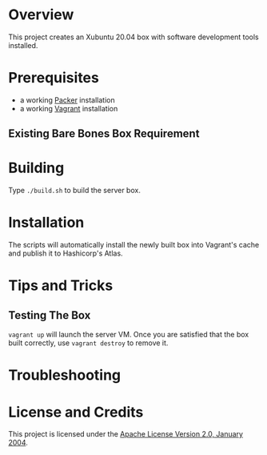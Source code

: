 # Overview
This project creates an Xubuntu 20.04 box with software development tools installed.

# Prerequisites
* a working [Packer](https://www.packer.io/) installation
* a working [Vagrant](https://www.vagrantup.com/) installation

## Existing Bare Bones Box Requirement

# Building
Type `./build.sh` to build the server box.

# Installation
The scripts will automatically install the newly built box into Vagrant's cache and publish it to Hashicorp's Atlas.

# Tips and Tricks

## Testing The Box
`vagrant up` will launch the server VM.
Once you are satisfied that the box built correctly, use `vagrant destroy` to remove it.

# Troubleshooting

# License and Credits
This project is licensed under the [Apache License Version 2.0, January 2004](http://www.apache.org/licenses/).
